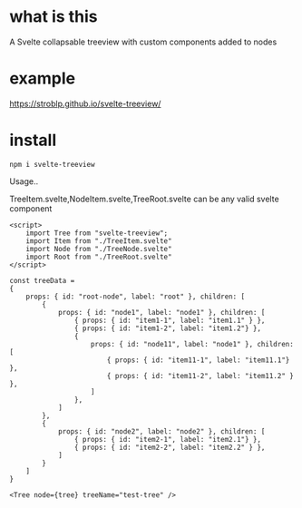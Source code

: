 # what is this

A Svelte collapsable treeview with custom components added to nodes

# example

https://stroblp.github.io/svelte-treeview/


# install

`npm i svelte-treeview`

Usage..

TreeItem.svelte,NodeItem.svelte,TreeRoot.svelte can be any valid svelte component

```
<script>
	import Tree from "svelte-treeview";
    import Item from "./TreeItem.svelte"
    import Node from "./TreeNode.svelte"
    import Root from "./TreeRoot.svelte"
</script>

const treeData =
{
    props: { id: "root-node", label: "root" }, children: [
        {
            props: { id: "node1", label: "node1" }, children: [
                { props: { id: "item1-1", label: "item1.1" } },
                { props: { id: "item1-2", label: "item1.2"} },
                {
                    props: { id: "node11", label: "node1" }, children: [
                        { props: { id: "item11-1", label: "item11.1"} },
                        { props: { id: "item11-2", label: "item11.2" } },
                    ]
                },
            ]
        },
        {
            props: { id: "node2", label: "node2" }, children: [
                { props: { id: "item2-1", label: "item2.1"} },
                { props: { id: "item2-2", label: "item2.2" } },
            ]
        }
    ]
}

<Tree node={tree} treeName="test-tree" />
```
 

